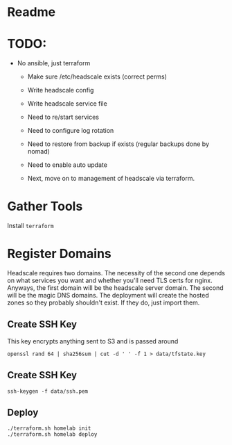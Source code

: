 # Readme

# TODO:
- No ansible, just terraform
  - Make sure /etc/headscale exists (correct perms)
  - Write headscale config
  - Write headscale service file
  - Need to re/start services
  - Need to configure log rotation

  - Need to restore from backup if exists (regular backups done by nomad)
  - Need to enable auto update

  - Next, move on to management of headscale via terraform.

# Gather Tools

Install `terraform`

# Register Domains
Headscale requires two domains. The necessity of the second one depends on what services you want and whether you'll need TLS certs for nginx. Anyways, the first domain will be the headscale server domain. The second will be the magic DNS domains. The deployment will create the hosted zones so they probably shouldn't exist. If they do, just import them.

## Create SSH Key
This key encrypts anything sent to S3 and is passed around

```
openssl rand 64 | sha256sum | cut -d ' ' -f 1 > data/tfstate.key
```

## Create SSH Key

```
ssh-keygen -f data/ssh.pem
```

## Deploy
```
./terraform.sh homelab init
./terraform.sh homelab deploy
```
